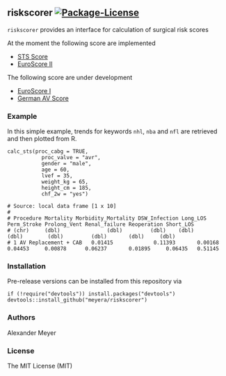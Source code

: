 
## riskscorer [![Package-License](https://img.shields.io/github/license/mashape/apistatus.svg)](https://opensource.org/licenses/MIT) 

`riskscorer` provides an interface for calculation of surgical risk scores

At the moment the following score are implemented

* [STS Score](http://riskcalc.sts.org/)
* [EuroScore II](http://www.euroscore.org)

The following score are under development

* [EuroScore I](http://www.euroscore.org)
* [German AV Score](http://doi.org/10.1093/ejcts/ezt114)

### Example

In this simple example, trends for keywords `nhl`, `nba` and `nfl` are
retrieved and then plotted from R.

``` {.r}
calc_sts(proc_cabg = TRUE,
           proc_valve = "avr",
           gender = "male",
           age = 60,
           lvef = 35,
           weight_kg = 65,
           height_cm = 185,
           chf_2w = "yes")

# Source: local data frame [1 x 10]
# 
# Procedure Mortality Morbidity_Mortality DSW_Infection Long_LOS Perm_Stroke Prolong_Vent Renal_failure Reoperation Short_LOS
# (chr)     (dbl)               (dbl)         (dbl)    (dbl)       (dbl)        (dbl)         (dbl)       (dbl)     (dbl)
# 1 AV Replacement + CAB   0.01415             0.11393       0.00168  0.04453     0.00878      0.06237       0.01895     0.06435   0.51145
```



### Installation

Pre-release versions can be installed from this repository via

``` {.r}
if (!require("devtools")) install.packages("devtools")
devtools::install_github("meyera/riskscorer")
```

### Authors

Alexander Meyer

### License

The MIT License (MIT)

